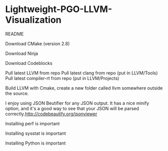 # Lightweight-PGO-LLVM-Visualization

README

Download CMake (version 2.8)

Download Ninja

Download Codeblocks

Pull latest LLVM from repo
Pull latest clang from repo (put in LLVM/Tools)
Pull latest compiler-rt from repo (put in LLVM/Projects)

Build LLVM with Cmake, create a new folder called llvm somewhere outside the source.

I enjoy using JSON Beutifier for any JSON output. It has a nice minify option, and it's a good way to see that your JSON will be parsed correctly.http://codebeautify.org/jsonviewer

Installing perf is important

Installing sysstat is important

Installing Python is important
